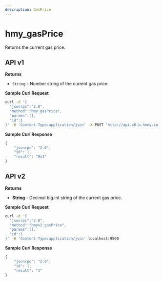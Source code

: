 ```yaml
---
description: GasPrice
---
```


# hmy\_gasPrice

Returns the current gas price.

## API v1

**Returns**

* `String` - Number string of the current gas price.

**Sample Curl Request**

```bash
curl -d '{
  "jsonrpc":"2.0",
  "method":"hmy_gasPrice",
  "params":[],
  "id":1
}' -H 'Content-Type:application/json' -X POST 'http://api.s0.b.hmny.io'
```

**Sample Curl Response**

```javascript
{
    "jsonrpc": "2.0",
    "id": 1,
    "result": "0x1"
}
```

## API v2

**Returns**

* **String** - Decimal big.Int string of the current gas price.

**Sample Curl Request**

```bash
curl -d '{
  "jsonrpc":"2.0",
  "method":"hmyv2_gasPrice",
  "params":[],
  "id":1
}' -H 'Content-Type:application/json' localhost:9500
```

**Sample Curl Response**

```javascript
{
    "jsonrpc": "2.0",
    "id": 1,
    "result": "1"
}
```
